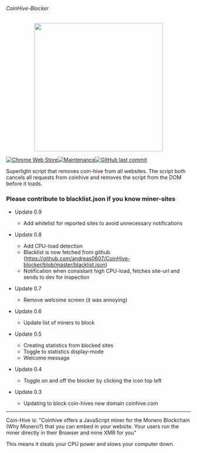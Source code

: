 ###### CoinHive-Blocker
<p align="center">
  <img src="https://github.com/andreas0607/CoinHive-blocker/blob/master/ad.png" width="350" />
</p>

[![Chrome Web Store](https://img.shields.io/chrome-web-store/users/ccagdbjcbhmcdcbbknfebhhdbolnfimo.svg?style=flat-square)](https://chrome.google.com/webstore/detail/coin-hive-blocker/ccagdbjcbhmcdcbbknfebhhdbolnfimo)[![Maintenance](https://img.shields.io/maintenance/yes/2018.svg?style=flat-square)]()[![GitHub last commit](https://img.shields.io/github/last-commit/andreas0607/CoinHive-blocker.svg?style=flat-square)](https://github.com/andreas0607/CoinHive-blocker)

Superlight script that removes coin-hive from all websites. The script both cancels all requests from coinhive and removes the script from the DOM before it loads.

### Please contribute to blacklist.json if you know miner-sites

* Update 0.9
    - Add whitelist for reported sites to avoid unnecessary notifications  
* Update 0.8
    - Add CPU-load detection
    - Blacklist is now fetched from github (https://github.com/andreas0607/CoinHive-blocker/blob/master/blacklist.json)
    - Notification when consistant high CPU-load, fetches site-url and sends to dev for inspection
* Update 0.7
    - Remove welcome screen (it was annoying) 
* Update 0.6
    - Update list of miners to block
* Update 0.5
    - Creating statistics from blocked sites
    - Toggle to statistics display-mode
    - Welcome message
* Update 0.4
    - Toggle on and off the blocker by clicking the icon top left

* Update 0.3
    - Updating to block coin-hives new domain coinhive.com

-----------------------------------------------------------


Coin-Hive is:
"Coinhive offers a JavaScript miner for the Monero Blockchain (Why Monero?) that you can embed in your website. Your users run the miner directly in their Browser and mine XMR for you"

This means it steals your CPU power and slows your computer down.
